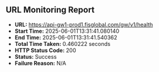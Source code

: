 ## URL Monitoring Report

- **URL:** https://api-gw1-prod1.fisglobal.com/gw/v1/health
- **Start Time:** 2025-06-01T13:31:41.080140
- **End Time:** 2025-06-01T13:31:41.540362
- **Total Time Taken:** 0.460222 seconds
- **HTTP Status Code:** 200
- **Status:** Success
- **Failure Reason:** N/A
